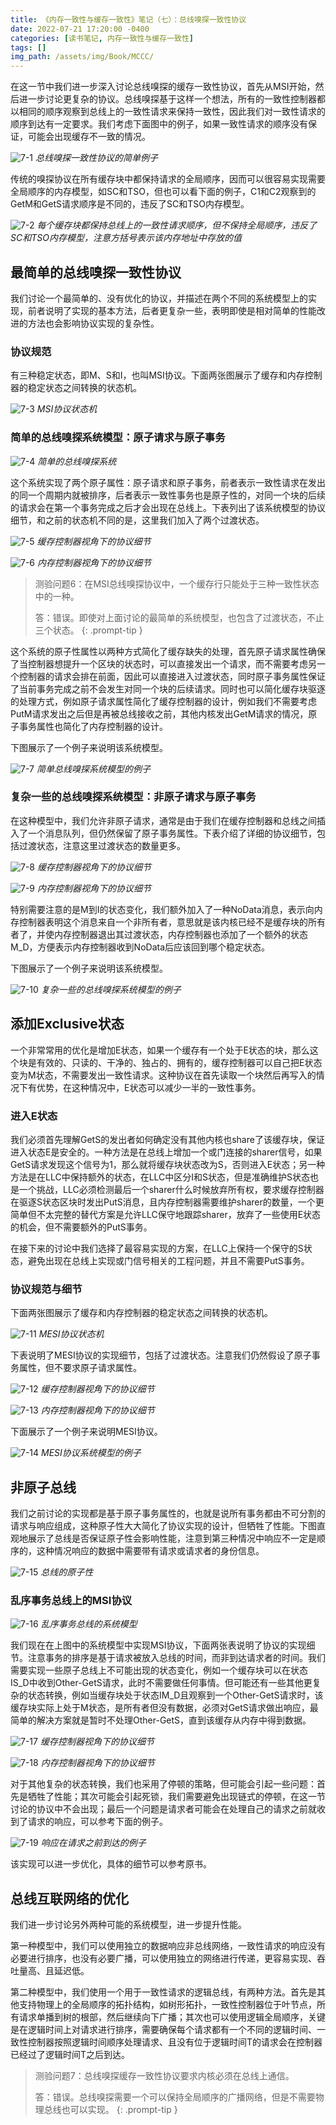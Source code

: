 ```yaml
---
title: 《内存一致性与缓存一致性》笔记（七）：总线嗅探一致性协议
date: 2022-07-21 17:20:00 -0400
categories: [读书笔记, 内存一致性与缓存一致性]
tags: []
img_path: /assets/img/Book/MCCC/
---
```


在这一节中我们进一步深入讨论总线嗅探的缓存一致性协议，首先从MSI开始，然后进一步讨论更复杂的协议。总线嗅探基于这样一个想法，所有的一致性控制器都以相同的顺序观察到总线上的一致性请求来保持一致性，因此我们对一致性请求的顺序到达有一定要求。我们考虑下面图中的例子，如果一致性请求的顺序没有保证，可能会出现缓存不一致的情况。

![7-1](7-1.png)
_总线嗅探一致性协议的简单例子_

传统的嗅探协议在所有缓存块中都保持请求的全局顺序，因而可以很容易实现需要全局顺序的内存模型，如SC和TSO，但也可以看下面的例子，C1和C2观察到的GetM和GetS请求顺序是不同的，违反了SC和TSO内存模型。

![7-2](7-2.png)
_每个缓存块都保持总线上的一致性请求顺序，但不保持全局顺序，违反了SC和TSO内存模型，注意方括号表示该内存地址中存放的值_

## 最简单的总线嗅探一致性协议

我们讨论一个最简单的、没有优化的协议，并描述在两个不同的系统模型上的实现，前者说明了实现的基本方法，后者更复杂一些，表明即使是相对简单的性能改进的方法也会影响协议实现的复杂性。

### 协议规范

有三种稳定状态，即M、S和I，也叫MSI协议。下面两张图展示了缓存和内存控制器的稳定状态之间转换的状态机。

![7-3](7-3.png)
_MSI协议状态机_

### 简单的总线嗅探系统模型：原子请求与原子事务

![7-4](7-4.png)
_简单的总线嗅探系统_

这个系统实现了两个原子属性：原子请求和原子事务，前者表示一致性请求在发出的同一个周期内就被排序，后者表示一致性事务也是原子性的，对同一个块的后续的请求会在第一个事务完成之后才会出现在总线上。下表列出了该系统模型的协议细节，和之前的状态机不同的是，这里我们加入了两个过渡状态。

![7-5](7-5.png)
_缓存控制器视角下的协议细节_

![7-6](7-6.png)
_内存控制器视角下的协议细节_

> 测验问题6：在MSI总线嗅探协议中，一个缓存行只能处于三种一致性状态中的一种。
> 
> 答：错误。即使对上面讨论的最简单的系统模型，也包含了过渡状态，不止三个状态。
{: .prompt-tip }

这个系统的原子性属性以两种方式简化了缓存缺失的处理，首先原子请求属性确保了当控制器想提升一个区块的状态时，可以直接发出一个请求，而不需要考虑另一个控制器的请求会排在前面，因此可以直接进入过渡状态，同时原子事务属性保证了当前事务完成之前不会发生对同一个块的后续请求。同时也可以简化缓存块驱逐的处理方式，例如原子请求属性简化了缓存控制器的设计，例如我们不需要考虑PutM请求发出之后但是再被总线接收之前，其他内核发出GetM请求的情况，原子事务属性也简化了内存控制器的设计。

下图展示了一个例子来说明该系统模型。

![7-7](7-7.png)
_简单总线嗅探系统模型的例子_

### 复杂一些的总线嗅探系统模型：非原子请求与原子事务

在这种模型中，我们允许非原子请求，通常是由于我们在缓存控制器和总线之间插入了一个消息队列，但仍然保留了原子事务属性。下表介绍了详细的协议细节，包括过渡状态，注意这里过渡状态的数量更多。

![7-8](7-8.png)
_缓存控制器视角下的协议细节_

![7-9](7-9.png)
_内存控制器视角下的协议细节_

特别需要注意的是M到I的状态变化，我们额外加入了一种NoData消息，表示向内存控制器表明这个消息来自一个非所有者，意思就是该内核已经不是缓存块的所有者了，并使内存控制器退出其过渡状态，内存控制器也添加了一个额外的状态M_D，方便表示内存控制器收到NoData后应该回到哪个稳定状态。

下图展示了一个例子来说明该系统模型。

![7-10](7-10.png)
_复杂一些的总线嗅探系统模型的例子_

## 添加Exclusive状态

一个非常常用的优化是增加E状态，如果一个缓存有一个处于E状态的块，那么这个块是有效的、只读的、干净的、独占的、拥有的，缓存控制器可以自己把E状态变为M状态，不需要发出一致性请求。这种协议在首先读取一个块然后再写入的情况下有优势，在这种情况中，E状态可以减少一半的一致性事务。

### 进入E状态

我们必须首先理解GetS的发出者如何确定没有其他内核也share了该缓存块，保证进入状态E是安全的。一种方法是在总线上增加一个或门连接的sharer信号，如果GetS请求发现这个信号为1，那么就将缓存块状态改为S，否则进入E状态；另一种方法是在LLC中保持额外的状态，在LLC中区分I和S状态，但是准确维护S状态也是一个挑战，LLC必须检测最后一个sharer什么时候放弃所有权，要求缓存控制器在驱逐S状态区块时发出PutS消息，且内存控制器需要维护sharer的数量，一个更简单但不太完整的替代方案是允许LLC保守地跟踪sharer，放弃了一些使用E状态的机会，但不需要额外的PutS事务。

在接下来的讨论中我们选择了最容易实现的方案，在LLC上保持一个保守的S状态，避免出现在总线上实现或门信号相关的工程问题，并且不需要PutS事务。

### 协议规范与细节

下面两张图展示了缓存和内存控制器的稳定状态之间转换的状态机。

![7-11](7-11.png)
_MESI协议状态机_

下表说明了MESI协议的实现细节，包括了过渡状态。注意我们仍然假设了原子事务属性，但不要求原子请求属性。

![7-12](7-12.png)
_缓存控制器视角下的协议细节_

![7-13](7-13.png)
_内存控制器视角下的协议细节_

下面展示了一个例子来说明MESI协议。

![7-14](7-14.png)
_MESI协议系统模型的例子_

## 非原子总线

我们之前讨论的实现都是基于原子事务属性的，也就是说所有事务都由不可分割的请求与响应组成，这种原子性大大简化了协议实现的设计，但牺牲了性能。下图直观地展示了总线是否保证原子性会影响性能，注意到第三种情况中响应不一定是顺序的，这种情况响应的数据中需要带有请求或请求者的身份信息。

![7-15](7-15.png)
_总线的原子性_

### 乱序事务总线上的MSI协议

![7-16](7-16.png)
_乱序事务总线的系统模型_

我们现在在上图中的系统模型中实现MSI协议，下面两张表说明了协议的实现细节。注意事务的排序是基于请求被放入总线的时间，而非到达请求者的时间。我们需要实现一些原子总线上不可能出现的状态变化，例如一个缓存块可以在状态IS_D中收到Other-GetS请求，此时不需要做任何事情。但可能还有一些其他更复杂的状态转换，例如当缓存块处于状态IM_D且观察到一个Other-GetS请求时，该缓存块实际上处于M状态，是所有者但没有数据，必须对GetS请求做出响应，最简单的解决方案就是暂时不处理Other-GetS，直到该缓存从内存中得到数据。

![7-17](7-17.png)
_缓存控制器视角下的协议细节_

![7-18](7-18.png)
_内存控制器视角下的协议细节_

对于其他复杂的状态转换，我们也采用了停顿的策略，但可能会引起一些问题：首先是牺牲了性能；其次可能会引起死锁，我们需要避免出现链式的停顿，在这一节讨论的协议中不会出现；最后一个问题是请求者可能会在处理自己的请求之前就收到了请求的响应，可以参考下面的例子。

![7-19](7-19.png)
_响应在请求之前到达的例子_

该实现可以进一步优化，具体的细节可以参考原书。

## 总线互联网络的优化

我们进一步讨论另外两种可能的系统模型，进一步提升性能。

第一种模型中，我们可以使用独立的数据响应非总线网络，一致性请求的响应没有必要进行排序，也没有必要广播，可以使用独立的网络进行传递，更容易实现、吞吐量高、且延迟低。

第二种模型中，我们使用一个用于一致性请求的逻辑总线，有两种方法。首先是其他支持物理上的全局顺序的拓扑结构，如树形拓扑，一致性控制器位于叶节点，所有请求单播到树的根部，然后继续向下广播；其次也可以使用逻辑全局顺序，关键是在逻辑时间上对请求进行排序，需要确保每个请求都有一个不同的逻辑时间、一致性控制器按照逻辑时间顺序处理请求、且没有位于逻辑时间T的请求会在控制器已经过了逻辑时间T之后到达。

> 测验问题7：总线嗅探缓存一致性协议要求内核必须在总线上通信。
> 
> 答：错误。总线嗅探需要一个可以保持全局顺序的广播网络，但是不需要物理总线也可以实现。
{: .prompt-tip }
